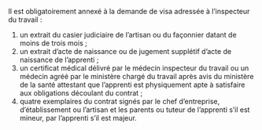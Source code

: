 Il est obligatoirement annexé à la demande de visa adressée à l’inspecteur du travail :
1. un extrait du casier judiciaire de l’artisan ou du façonnier datant de moins de trois mois ;
2. un extrait d’acte de naissance ou de jugement supplétif d’acte de naissance de l’apprenti ;
3. un certificat médical délivré par le médecin inspecteur du travail ou un médecin agréé par le ministère chargé du travail après avis du ministère de la santé attestant que l’apprenti est physiquement apte à satisfaire aux obligations découlant du contrat ;
4. quatre exemplaires du contrat signés par le chef d’entreprise, d’établissement ou l’artisan et les parents ou tuteur de l’apprenti s’il est mineur, par l’apprenti s’il est majeur.